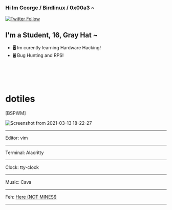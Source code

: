 ### Hi Im George / Birdlinux / 0x00a3 ~
[![Twitter Follow](https://img.shields.io/twitter/follow/0x00a3?color=1DA1F2&logo=twitter&style=for-the-badge)](https://twitter.com/intent/follow?original_referer=https%3A%2F%2Fgithub.com%2F0x00a3r&screen_name=0x00a3)

## I'm a Student, 16, Gray Hat ~

- 🖥️ Im curently learning Hardware Hacking!
- 🖥️ Bug Hunting and RPS!


<br /><br /><br />
# dotiles



[BSPWM]

![Screenshot from 2021-03-13 18-22-27](https://user-images.githubusercontent.com/56656809/111083436-eea82c80-850d-11eb-87be-f4f6bfe2c9f3.png)


-----------

Editor: vim

-----------

Terminal: Alacritty

-----------

Clock: tty-clock

-----------

Music: Cava

-----------

Feh: [Here (NOT MINES!)](https://github.com/beikommen/dotiles/blob/main/feh.sh)

-----------
